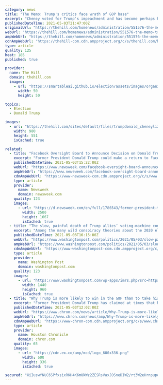 ```yaml
---
category: news
title: "The Memo: Trump's critics face wrath of GOP base"
excerpt: "Cheney voted for Trump’s impeachment and has become perhaps his most persistent foe among GOP officeholders. But the bigger picture is one in which Cheney is in danger of losing her House leadership position and another Trump critic,"
publishedDateTime: 2021-05-03T21:47:00Z
originalUrl: "https://thehill.com/homenews/administration/551576-the-memo-trumps-critics-face-wrath-of-gop-base"
webUrl: "https://thehill.com/homenews/administration/551576-the-memo-trumps-critics-face-wrath-of-gop-base"
ampWebUrl: "https://thehill.com/homenews/administration/551576-the-memo-trumps-critics-face-wrath-of-gop-base?amp"
cdnAmpWebUrl: "https://thehill-com.cdn.ampproject.org/c/s/thehill.com/homenews/administration/551576-the-memo-trumps-critics-face-wrath-of-gop-base?amp"
type: article
quality: 125
heat: 185
published: true

provider:
  name: The Hill
  domain: thehill.com
  images:
    - url: "https://smartableai.github.io/election/assets/images/organizations/thehill.com-50x50.jpg"
      width: 50
      height: 50

topics:
  - Election
  - Donald Trump

images:
  - url: "https://thehill.com/sites/default/files/trumpdonald_cheneyliz_012121getty-bc_split.jpg"
    width: 980
    height: 551
    isCached: true

related:
  - title: "Facebook Oversight Board to Announce Decision on Donald Trump Ban on May 5"
    excerpt: "Former President Donald Trump could make a return to Facebook and Instagram very soon following an announcement by the body that oversees bans on content for the social media sites. The Oversight Board tweeted on Monday that they will reveal their decision on Trump's suspensions this Wednesday,"
    publishedDateTime: 2021-05-03T15:22:00Z
    webUrl: "https://www.newsweek.com/facebook-oversight-board-announce-decision-donald-trump-ban-may-5-1588223"
    ampWebUrl: "https://www.newsweek.com/facebook-oversight-board-announce-decision-donald-trump-ban-may-5-1588223?amp=1"
    cdnAmpWebUrl: "https://www-newsweek-com.cdn.ampproject.org/c/s/www.newsweek.com/facebook-oversight-board-announce-decision-donald-trump-ban-may-5-1588223?amp=1"
    type: article
    provider:
      name: Newsweek
      domain: newsweek.com
    quality: 123
    images:
      - url: "https://d.newsweek.com/en/full/1786543/former-president-trump-looks-his-phone.jpg"
        width: 2500
        height: 1667
        isCached: true
  - title: "The slow, painful death of Trump allies’ voting-machine conspiracy theories"
    excerpt: "Among the many wild conspiracy theories about the 2020 election, few rank as high when it comes to both baselessness and reach as those involving voting machines. The theory that voting machines were programmed to steal the election from President Donald Trump had the benefit,"
    publishedDateTime: 2021-05-03T16:15:00Z
    webUrl: "https://www.washingtonpost.com/politics/2021/05/03/slow-painful-death-trump-allies-voting-machine-conspiracy-theories/"
    ampWebUrl: "https://www.washingtonpost.com/politics/2021/05/03/slow-painful-death-trump-allies-voting-machine-conspiracy-theories/?outputType=amp"
    cdnAmpWebUrl: "https://www-washingtonpost-com.cdn.ampproject.org/c/s/www.washingtonpost.com/politics/2021/05/03/slow-painful-death-trump-allies-voting-machine-conspiracy-theories/?outputType=amp"
    type: article
    provider:
      name: Washington Post
      domain: washingtonpost.com
    quality: 123
    images:
      - url: "https://www.washingtonpost.com/wp-apps/imrs.php?src=https://arc-anglerfish-washpost-prod-washpost.s3.amazonaws.com/public/2MJW36R3GMI6XKWZRFMSE4UAYQ.jpg&w=1440"
        width: 1440
        height: 960
        isCached: true
  - title: "Why Trump is more likely to win in the GOP than to take his followers to a new third party"
    excerpt: "Former President Donald Trump has claimed at times that he’ll start a third political party called the Patriot Party. In fact, most Americans – 62% in a recent poll – say they’d welcome the chance to vote for a third party."
    publishedDateTime: 2021-05-03T12:02:00Z
    webUrl: "https://www.chron.com/news/article/Why-Trump-is-more-likely-to-win-in-the-GOP-than-16146941.php"
    ampWebUrl: "https://www.chron.com/news/amp/Why-Trump-is-more-likely-to-win-in-the-GOP-than-16146941.php"
    cdnAmpWebUrl: "https://www-chron-com.cdn.ampproject.org/c/s/www.chron.com/news/amp/Why-Trump-is-more-likely-to-win-in-the-GOP-than-16146941.php"
    type: article
    provider:
      name: Houston Chronicle
      domain: chron.com
    quality: 65
    images:
      - url: "https://cdn.ex.co/amp/mcd/logo_600x336.png"
        width: 600
        height: 336
        isCached: true

secured: "XiIuswYNUC6SPfxsixRKH4K6mUkWz2ZESRsVaxJOSneDIW2/rt3W2eHrnpupqhWNRReLwWHo/+DoGQEeWCJlUd2Ae7AvUY0gKN9tpvRAtDqUiWG6ISjFa/6LREqPGeDSvXrRd8Bo/Zf8Ni/+WoOrLDVjKDPgXsA/TDahf1OtYBhUpn/i1LdG9m7AyKfx4ojnkGlLDacb0+b1o0HBo0zW/K1zpK3hwoPm1lMPLwdopY/3MGjWJko84czlcmK4iRDHzkWF5p+oBcAhP46LaqbLR8/QEBBB/geIgpb3Uyosid+GbqGZwO8HpjQQMq7gIROn2RyqiXbPzfHKcYyp+vSkUip3H49JV1jPMWzUhNbvTk0=;Sn3H2JiFMh2wj8zyc07wVA=="
---
```


